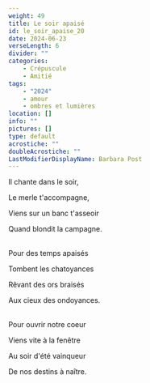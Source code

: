 ```yaml
---
weight: 49
title: Le soir apaisé
id: le_soir_apaise_20
date: 2024-06-23
verseLength: 6
divider: ""
categories:
    - Crépuscule
    - Amitié
tags:
    - "2024"
    - amour
    - ombres et lumières
location: []
info: ""
pictures: []
type: default
acrostiche: ""
doubleAcrostiche: ""
LastModifierDisplayName: Barbara Post
---
```

Il chante dans le soir,

Le merle t'accompagne,

Viens sur un banc t'asseoir

Quand blondit la campagne.

 \
Pour des temps apaisés

Tombent les chatoyances

Rêvant des ors braisés

Aux cieux des ondoyances.

 \
Pour ouvrir notre coeur

Viens vite à la fenêtre

Au soir d'été vainqueur

De nos destins à naître.

